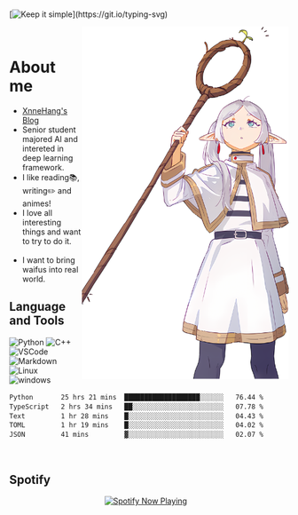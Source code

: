 <!---
<a href="https://github.com/MrXnneHang">     
  <img align="right" src="http://github-readme-streak-stats.herokuapp.com?user=MrXnneHang&mode=weekly" />              
</a>
-->  

<!-- https://readme-typing-svg.demolab.com/demo/  -->    
[![Keep it simple](https://readme-typing-svg.demolab.com?font=Fira+Code&size=16&pause=1000&vCenter=true&random=false&width=435&height=21&lines=Keep+it+simple!)](https://git.io/typing-svg)      
<!-- Section : Visitors & last-commit & followers -->

<img align="right" src="assets/img/112468642_p0_master1200_f.png" width='373px' alt="芙莉莲">    
# About me 

- [XnneHang's Blog](https://xnnehang.top)          
- Senior student majored AI and intereted in deep learning framework.  
- I like reading📚, writing✏️ and animes!
- I love all interesting things and want to try to do it.            
- I want to bring waifus into real world.  

## Language and Tools  

![Python](https://img.shields.io/badge/Python-14354C.svg?style=flat-square&logo=python&logoColor=white)
![C++](https://img.shields.io/badge/C++-00599C.svg?style=flat-square&logo=c%2B%2B&logoColor=white)
<br>
![VSCode](https://img.shields.io/badge/VSCode-007ACC?style=flat-square&logo=visual-studio-code&logoColor=white)  
![Markdown](https://img.shields.io/badge/Markdown-000000.svg?style=flat-square&logo=markdown&logoColor=white)          
<br/>
![Linux](https://img.shields.io/badge/Linux-FCC624?style=flat-square&logo=linux&logoColor=black)    
![windows](https://img.shields.io/badge/windows-0078D6?style=flat-square&logo=windows&logoColor=white)
<br>


<!--START_SECTION:waka-->

```txt
Python       25 hrs 21 mins  ███████████████████░░░░░░   76.44 %
TypeScript   2 hrs 34 mins   ██░░░░░░░░░░░░░░░░░░░░░░░   07.78 %
Text         1 hr 28 mins    █░░░░░░░░░░░░░░░░░░░░░░░░   04.43 %  
TOML         1 hr 19 mins    █░░░░░░░░░░░░░░░░░░░░░░░░   04.02 %
JSON         41 mins         ▓░░░░░░░░░░░░░░░░░░░░░░░░   02.07 %
```

<!--END_SECTION:waka-->  

## Spotify  

<p align="center">
  <a href="https://open.spotify.com/user/315wgpybdi5ixaz3zlcnjmtcflyy" target="_blank"><img src="https://xnne-spotify-playing.vercel.app/api/spotify?background_color=42f5b011&border_color=00000000" alt="Spotify Now Playing" width="450"/></a>    
</p>  
